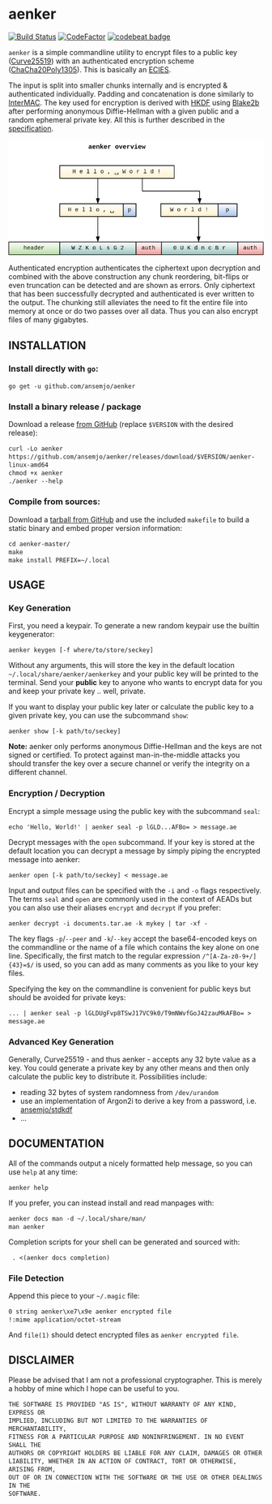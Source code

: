 # aenker

[![Build Status](https://travis-ci.com/ansemjo/aenker.svg?branch=master)](https://travis-ci.com/ansemjo/aenker)
[![CodeFactor](https://www.codefactor.io/repository/github/ansemjo/aenker/badge)](https://www.codefactor.io/repository/github/ansemjo/aenker)
[![codebeat badge](https://codebeat.co/badges/0a98d937-6695-4dc1-ba6f-c439226bea01)](https://codebeat.co/projects/github-com-ansemjo-aenker-master)

`aenker` is a simple commandline utility to encrypt files to a public key ([Curve25519][0]) with an
authenticated encryption scheme ([ChaCha20Poly1305][1]). This is basically an [ECIES][2].

The input is split into smaller chunks internally and is encrypted & authenticated individually.
Padding and concatenation is done similarly to [InterMAC][3]. The key used for encryption is derived
with [HKDF][4] using [Blake2b][5] after performing anonymous Diffie-Hellman with a given public and
a random ephemeral private key. All this is further described in the
[specification](SPECIFICATION.md).

[0]: https://cr.yp.to/ecdh.html
[1]: https://tools.ietf.org/html/rfc7539
[2]: https://en.wikipedia.org/wiki/Integrated_Encryption_Scheme
[3]: https://rwc.iacr.org/2018/Slides/Hansen.pdf
[4]: https://tools.ietf.org/html/rfc5869
[5]: https://blake2.net/

![](assets/overview.png)

Authenticated encryption authenticates the ciphertext upon decryption and combined with the above
construction any chunk reordering, bit-flips or even truncation can be detected and are shown as
errors. Only ciphertext that has been successfully decrypted and authenticated is ever written to
the output. The chunking still alleviates the need to fit the entire file into memory at once or do
two passes over all data. Thus you can also encrypt files of many gigabytes.

## INSTALLATION

### Install directly with `go`:

    go get -u github.com/ansemjo/aenker

### Install a binary release / package

Download a release [from GitHub](https://github.com/ansemjo/aenker/releases) (replace 
`$VERSION` with the desired release):

    curl -Lo aenker https://github.com/ansemjo/aenker/releases/download/$VERSION/aenker-linux-amd64
    chmod +x aenker
    ./aenker --help


### Compile from sources:

Download a [tarball from GitHub](https://github.com/ansemjo/aenker/archive/master.tar.gz) and
use the included `makefile` to build a static binary and embed proper version information:

    cd aenker-master/
    make
    make install PREFIX=~/.local


## USAGE

### Key Generation

First, you need a keypair. To generate a new random keypair use the builtin keygenerator:

    aenker keygen [-f where/to/store/seckey]

Without any arguments, this will store the key in the default location `~/.local/share/aenker/aenkerkey`
and your public key will be printed to the terminal. Send your **public** key to anyone who wants to
encrypt data for you and keep your private key .. well, private.

If you want to display your public key later or calculate the public key to a given private key, you
can use the subcommand `show`:

    aenker show [-k path/to/seckey]

**Note:** aenker only performs anonymous Diffie-Hellman and the keys are not signed or certified. To
protect against man-in-the-middle attacks you should transfer the key over a secure channel or verify
the integrity on a different channel.

### Encryption / Decryption

Encrypt a simple message using the public key with the subcommand `seal`:

    echo 'Hello, World!' | aenker seal -p lGLD...AFBo= > message.ae

Decrypt messages with the `open` subcommand. If your key is stored at the default location you can
decrypt a message by simply piping the encrypted message into aenker:

    aenker open [-k path/to/seckey] < message.ae

Input and output files can be specified with the `-i` and `-o` flags respectively. The terms `seal`
and `open` are commonly used in the context of AEADs but you can also use their aliases `encrypt`
and `decrypt` if you prefer:

    aenker decrypt -i documents.tar.ae -k mykey | tar -xf -

The key flags `-p`/`--peer` and `-k`/`--key` accept the base64-encoded keys on the commandline or
the name of a file which contains the key alone on one line. Specifically, the first match to the
regular expression `/^[A-Za-z0-9+/]{43}=$/` is used, so you can add as many comments as you like to
your key files.

Specifying the key on the commandline is convenient for public keys but should be avoided for
private keys:

    ... | aenker seal -p lGLDUgFvp8TSwJ17VC9k0/T9mNWvfGoJ42zauMkAFBo= > message.ae

### Advanced Key Generation

Generally, Curve25519 - and thus aenker - accepts any 32 byte value as a key. You could generate a
private key by any other means and then only calculate the public key to distribute it. Possibilities
include:

* reading 32 bytes of system randomness from `/dev/urandom`
* use an implementation of Argon2i to derive a key from a password, i.e.
  [ansemjo/stdkdf](https://github.com/ansemjo/stdkdf)
* ...

## DOCUMENTATION

All of the commands output a nicely formatted help message, so you can use `help` at any time:

    aenker help

If you prefer, you can instead install and read manpages with:

    aenker docs man -d ~/.local/share/man/
    man aenker

Completion scripts for your shell can be generated and sourced with:

     . <(aenker docs completion)

### File Detection

Append this piece to your `~/.magic` file:

    0 string aenker\xe7\x9e aenker encrypted file
    !:mime application/octet-stream

And `file(1)` should detect encrypted files as `aenker encrypted file`.

## DISCLAIMER

Please be advised that I am not a professional cryptographer. This is merely a hobby of mine which I
hope can be useful to you.

    THE SOFTWARE IS PROVIDED "AS IS", WITHOUT WARRANTY OF ANY KIND, EXPRESS OR
    IMPLIED, INCLUDING BUT NOT LIMITED TO THE WARRANTIES OF MERCHANTABILITY,
    FITNESS FOR A PARTICULAR PURPOSE AND NONINFRINGEMENT. IN NO EVENT SHALL THE
    AUTHORS OR COPYRIGHT HOLDERS BE LIABLE FOR ANY CLAIM, DAMAGES OR OTHER
    LIABILITY, WHETHER IN AN ACTION OF CONTRACT, TORT OR OTHERWISE, ARISING FROM,
    OUT OF OR IN CONNECTION WITH THE SOFTWARE OR THE USE OR OTHER DEALINGS IN THE
    SOFTWARE.

